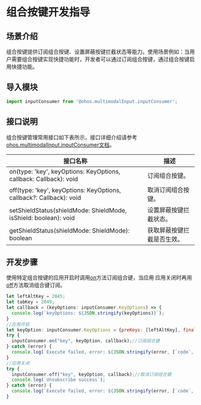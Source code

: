 # 组合按键开发指导

## 场景介绍

组合按键提供订阅组合按键、设置屏蔽按键拦截状态等能力。使用场景例如：当用户需要组合按键实现快捷功能时，开发者可以通过订阅组合按键，通过组合按键启用快捷功能。

## 导入模块

```js
import inputConsumer from '@ohos.multimodalInput.inputConsumer';
```

## 接口说明

组合按键管理常用接口如下表所示，接口详细介绍请参考[ohos.multimodalInput.inputConsumer文档](../reference/apis/js-apis-inputconsumer.md)。

| 接口名称  | 描述 |
| ------------------------------------------------------------ | -------------------------- |
| on(type: 'key', keyOptions: KeyOptions, callback: Callback<KeyOptions>): void | 订阅组合按键。 |
| off(type: 'key', keyOptions: KeyOptions, callback?: Callback<KeyOptions>): void | 取消订阅组合按键。 |
| setShieldStatus(shieldMode: ShieldMode, isShield: boolean): void | 设置屏蔽按键拦截状态。 |
| getShieldStatus(shieldMode: ShieldMode): boolean | 获取屏蔽按键拦截是否生效。 |

## 开发步骤

使用特定组合按键的应用开启时调用[on](../reference/apis/js-apis-inputconsumer.md#inputconsumeron)方法订阅组合键，当应用
应用关闭时再用[off](../reference/apis/js-apis-inputconsumer.md#inputconsumeroff)方法取消组合键订阅。

```js
let leftAltKey = 2045;
let tabKey = 2049;
let callback = (keyOptions: inputConsumer.KeyOptions) => {
  console.log(`keyOptions: ${JSON.stringify(keyOptions)}`);
}
//应用开启
let keyOption: inputConsumer.KeyOptions = {preKeys: [leftAltKey], finalKey: tabKey, isFinalKeyDown: true, finalKeyDownDuration: 0};
try {
  inputConsumer.on("key", keyOption, callback);//订阅组合键
} catch (error) {
  console.log(`Execute failed, error: ${JSON.stringify(error, [`code`, `message`])}`);
}
//应用关闭
try {
  inputConsumer.off("key", keyOption, callback);//取消订阅组合键
  console.log(`Unsubscribe success`);
} catch (error) {
  console.log(`Execute failed, error: ${JSON.stringify(error, [`code`, `message`])}`);
}
```